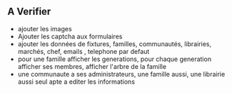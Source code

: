 ## A Verifier

- ajouter les images
- Ajouter les captcha aux formulaires
- ajouter les données de fixtures, familles, communautés, librairies, marchés, chef, emails , telephone par defaut
- pour une famille afficher les generations, pour chaque generation afficher ses membres, afficher l'arbre de la famille
- une communaute a ses administrateurs, une famille aussi, une librairie aussi seul apte a editer les informations
